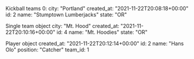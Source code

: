 Kickball teams 
0:
city: "Portland"
created_at: "2021-11-22T20:08:18+00:00"
id: 2
name: "Stumptown Lumberjacks"
state: "OR"

Single team object
city: "Mt. Hood"
created_at: "2021-11-22T20:10:16+00:00"
id: 4
name: "Mt. Hoodies"
state: "OR"

Player object
created_at: "2021-11-22T20:12:14+00:00"
id: 2
name: "Hans Olo"
position: "Catcher"
team_id: 1
